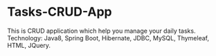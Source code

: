 # Tasks-CRUD-App

This is CRUD application which help you manage your daily tasks. 
Technology: Java8, Spring Boot, Hibernate, JDBC, MySQL, Thymeleaf, HTML, JQuery. 
